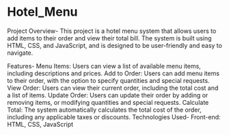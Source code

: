 # Hotel_Menu
Project Overview-
This project is a hotel menu system that allows users to add items to their order and view their total bill. The system is built using HTML, CSS, and JavaScript, and is designed to be user-friendly and easy to navigate.

Features-
Menu Items: Users can view a list of available menu items, including descriptions and prices.
Add to Order: Users can add menu items to their order, with the option to specify quantities and special requests.
View Order: Users can view their current order, including the total cost and a list of items.
Update Order: Users can update their order by adding or removing items, or modifying quantities and special requests.
Calculate Total: The system automatically calculates the total cost of the order, including any applicable taxes or discounts.
Technologies Used-
Front-end: HTML, CSS, JavaScript
